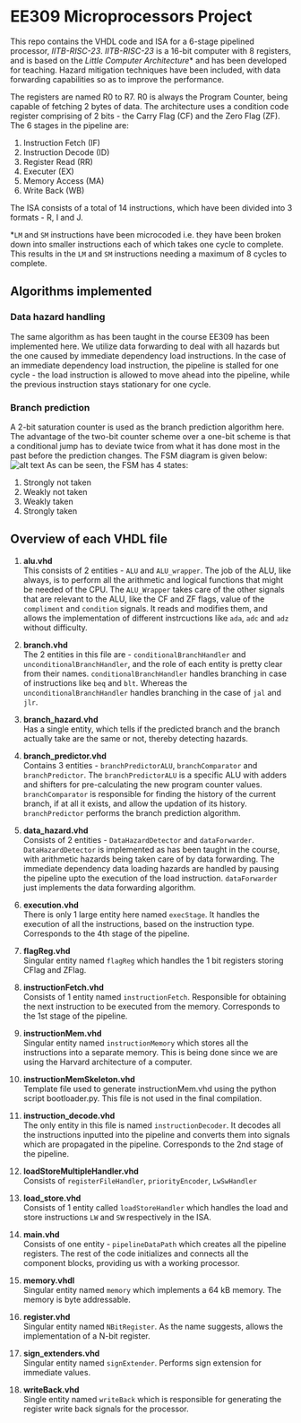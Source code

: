 # EE309 Microprocessors Project
This repo contains the VHDL code and ISA for a 6-stage pipelined processor, *IITB-RISC-23*. *IITB-RISC-23* is a 16-bit computer with 8 registers, and is based on the *Little Computer Architecture** and has been developed for teaching. Hazard mitigation techniques have been included, with data forwarding capabilities so as to improve the performance.

The registers are named R0 to R7. R0 is always the Program Counter, being capable of fetching 2 bytes of data. The architecture uses a condition code register comprising of 2 bits - the Carry Flag (CF) and the Zero Flag (ZF). The 6 stages in the pipeline are:
1. Instruction Fetch (IF)
2. Instruction Decode (ID)
3. Register Read (RR)
4. Executer (EX)
5. Memory Access (MA)
6. Write Back (WB)

The ISA consists of a total of 14 instructions, which have been divided into 3 formats - R, I and J.

*`LM` and `SM` instructions have been microcoded i.e. they have been broken down into smaller instructions each of which takes one cycle to complete. This results in the `LM` and `SM` instructions needing a maximum of 8 cycles to complete.

## Algorithms implemented

### Data hazard handling
The same algorithm as has been taught in the course EE309 has been implemented here. We utilize data forwarding to deal with all hazards but the one caused by immediate dependency load instructions. In the case of an immediate dependency load instruction, the pipeline is stalled for one cycle - the load instruction is allowed to move ahead into the pipeline, while the previous instruction stays stationary for one cycle. 

### Branch prediction
A 2-bit saturation counter is used as the branch prediction algorithm here. The advantage of the two-bit counter scheme over a one-bit scheme is that a conditional jump has to deviate twice from what it has done most in the past before the prediction changes.
The FSM diagram is given below:
![alt text](https://upload.wikimedia.org/wikipedia/commons/c/c8/Branch_prediction_2bit_saturating_counter-dia.svg)
As can be seen, the FSM has 4 states:
  1. Strongly not taken
  2. Weakly not taken
  3. Weakly taken
  4. Strongly taken

## Overview of each VHDL file

1. **alu.vhd**  
This consists of 2 entities - `ALU` and `ALU_wrapper`. The job of the ALU, like always, is to perform all the arithmetic and logical functions that might be needed of the CPU. The `ALU_Wrapper` takes care of the other signals that are relevant to the ALU, like the CF and ZF flags, value of the `compliment` and `condition` signals. It reads and modifies them, and allows the implementation of different instrcuctions like `ada`, `adc` and `adz` without difficulty.

2. **branch.vhd**  
The 2 entities in this file are - `conditionalBranchHandler` and `unconditionalBranchHandler`, and the role of each entity is pretty clear from their names. `conditionalBranchHandler` handles branching in case of instructions like  `beq` and `blt`. Whereas the `unconditionalBranchHandler` handles branching in the case of `jal` and `jlr`.

3. **branch_hazard.vhd**  
Has a single entity, which tells if the predicted branch and the branch actually take are the same or not, thereby detecting hazards.

4. **branch_predictor.vhd**  
Contains 3 entities - `branchPredictorALU`, `branchComparator` and `branchPredictor`. The `branchPredictorALU` is a specific ALU with adders and shifters for pre-calculating the new program counter values. `branchComparator` is responsible for finding the history of the current branch, if at all it exists, and allow the updation of its history. `branchPredictor` performs the branch prediction algorithm.

5. **data_hazard.vhd**  
Consists of 2 entities - `DataHazardDetector` and `dataForwarder`. `DataHazardDetector` is implemented as has been taught in the course, with arithmetic hazards being taken care of by data forwarding. The immediate dependency data loading hazards are handled by pausing the pipeline upto the execution of the load instruction. `dataForwarder` just implements the data forwarding algorithm. 

6. **execution.vhd**  
There is only 1 large entity here named `execStage`. It handles the execution of all the instructions, based on the instruction type. Corresponds to the 4th stage of the pipeline.

7. **flagReg.vhd**  
Singular entity named `flagReg` which handles the 1 bit registers storing CFlag and ZFlag.

8. **instructionFetch.vhd**  
Consists of 1 entity named `instructionFetch`. Responsible for obtaining the next instruction to be executed from the memory. Corresponds to the 1st stage of the pipeline.

9. **instructionMem.vhd**  
Singular entity named `instructionMemory` which stores all the instructions into a separate memory. This is being done since we are using the Harvard architecture of a computer.

10. **instructionMemSkeleton.vhd**  
Template file used to generate instructionMem.vhd using the python script bootloader.py. This file is not used in the final compilation.

11. **instruction_decode.vhd**  
The only entity in this file is named `instructionDecoder`. It decodes all the instructions inputted into the pipeline and converts them into signals which are propagated in the pipeline. Corresponds to the 2nd stage of the pipeline.

12. **loadStoreMultipleHandler.vhd**  
Consists of `registerFileHandler`, `priorityEncoder`, `LwSwHandler`

11. **load_store.vhd**  
Consists of 1 entity called `loadStoreHandler` which handles the load and store instructions `LW` and `SW` respectively in the ISA.

12. **main.vhd**  
Consists of one entity - `pipelineDataPath` which creates all the pipeline registers. The rest of the code initializes and connects all the component blocks, providing us with a working processor. 

13. **memory.vhdl**  
Singular entity named `memory` which implements a 64 kB memory. The memory is byte addressable.

14. **register.vhd**  
Singular entity named `NBitRegister`. As the name suggests, allows the implementation of a N-bit register. 

15. **sign_extenders.vhd**  
Singular entity named `signExtender`. Performs sign extension for immediate values.

16. **writeBack.vhd**  
Single entity named `writeBack` which is responsible for generating the register write back signals for the processor. 
